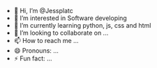 - 👋 Hi, I’m @Jessplatc
- 👀 I’m interested in Software developing
- 🌱 I’m currently learning python, js, css and html
- 💞️ I’m looking to collaborate on ...
- 📫 How to reach me ...
- 😄 Pronouns: ...
- ⚡ Fun fact: ...

<!---
Jessplatc/Jessplatc is a ✨ special ✨ repository because its `README.md` (this file) appears on your GitHub profile.
You can click the Preview link to take a look at your changes.
--->
